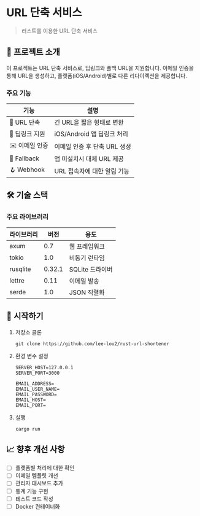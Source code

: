 # URL 단축 서비스

> 러스트를 이용한 URL 단축 서비스

## 📝 프로젝트 소개

이 프로젝트는 URL 단축 서비스로, 딥링크와 폴백 URL을 지원합니다. 이메일 인증을 통해 URL을 생성하고, 플랫폼(iOS/Android)별로 다른 리다이렉션을 제공합니다.

### 주요 기능

| 기능 | 설명 |
|------|------|
| 🔗 URL 단축 | 긴 URL을 짧은 형태로 변환 |
| 📱 딥링크 지원 | iOS/Android 앱 딥링크 처리 |
| ✉️ 이메일 인증 | 이메일 인증 후 단축 URL 생성 |
| 🔄 Fallback | 앱 미설치시 대체 URL 제공 |
| 🪝 Webhook | URL 접속자에 대한 알림 기능 |

## 🛠 기술 스택

### 주요 라이브러리

| 라이브러리 | 버전 | 용도 |
|------------|------|------|
| axum | 0.7 | 웹 프레임워크 |
| tokio | 1.0 | 비동기 런타임 |
| rusqlite | 0.32.1 | SQLite 드라이버 |
| lettre | 0.11 | 이메일 발송 |
| serde | 1.0 | JSON 직렬화 |

## 🚀 시작하기

1. 저장소 클론
   ```
   git clone https://github.com/lee-lou2/rust-url-shortener
   ```

2. 환경 변수 설정
    ```
    SERVER_HOST=127.0.0.1
    SERVER_PORT=3000

    EMAIL_ADDRESS=
    EMAIL_USER_NAME=
    EMAIL_PASSWORD=
    EMAIL_HOST=
    EMAIL_PORT=
    ```

3. 실행
   ```
   cargo run
   ```

## 📈 향후 개선 사항

- [ ] 플랫폼별 처리에 대한 확인
- [ ] 이메일 템플릿 개선
- [ ] 관리자 대시보드 추가
- [ ] 통계 기능 구현
- [ ] 테스트 코드 작성
- [ ] Docker 컨테이너화
